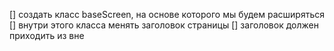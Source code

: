 [] создать класс baseScreen, на основе которого мы будем расширяться
[] внутри этого класса менять заголовок страницы
[] заголовок должен приходить из вне